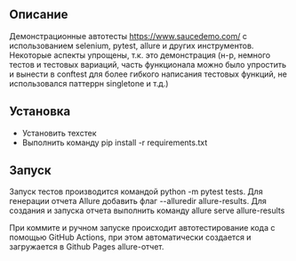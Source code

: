## Описание
Демонстрационные автотесты https://www.saucedemo.com/ с использованием selenium, pytest, allure и других инструментов.
Некоторые аспекты упрощены, т.к. это демонстрация (н-р, немного тестов и тестовых вариаций, часть функционала можно было
упростить и вынести в conftest для более гибкого написания тестовых функций, не использовался паттеррн singletone и т.д.)

## Установка
- Установить техстек
- Выполнить команду pip install -r requirements.txt

## Запуск
Запуск тестов производится командой python -m pytest tests. Для генерации отчета Allure добавить флаг --alluredir allure-results.
Для создания и запуска отчета выполнить команду allure serve allure-results

При коммите и ручном запуске происходит автотестирование кода с помощью GitHub Actions, при этом автоматически создается и загружается
в Github Pages allure-отчет.
